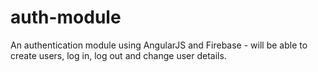 # auth-module
An authentication module using AngularJS and Firebase - will be able to create users, log in, log out and change user details.
